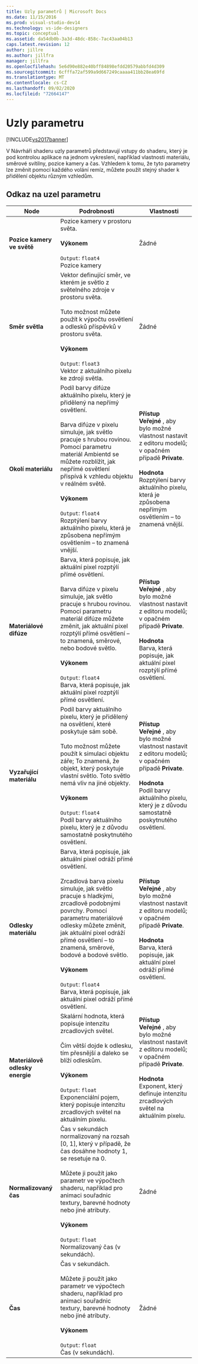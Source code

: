 ```yaml
---
title: Uzly parametrů | Microsoft Docs
ms.date: 11/15/2016
ms.prod: visual-studio-dev14
ms.technology: vs-ide-designers
ms.topic: conceptual
ms.assetid: da54db0b-3a3d-48dc-858c-7ac43aa04b13
caps.latest.revision: 12
author: jillre
ms.author: jillfra
manager: jillfra
ms.openlocfilehash: 5e6d90e882e40bff84898efdd20579abbfd4d309
ms.sourcegitcommit: 6cfffa72af599a9d667249caaaa411bb28ea69fd
ms.translationtype: MT
ms.contentlocale: cs-CZ
ms.lasthandoff: 09/02/2020
ms.locfileid: "72664147"
---
```

# <a name="parameter-nodes"></a>Uzly parametru
[!INCLUDE[vs2017banner](../includes/vs2017banner.md)]

V Návrháři shaderu uzly parametrů představují vstupy do shaderu, který je pod kontrolou aplikace na jednom vykreslení, například vlastnosti materiálu, směrové svítilny, pozice kamery a čas. Vzhledem k tomu, že tyto parametry lze změnit pomocí každého volání remíz, můžete použít stejný shader k přidělení objektu různým vzhledům.

## <a name="parameter-node-reference"></a>Odkaz na uzel parametru

|Node|Podrobnosti|Vlastnosti|
|----------|-------------|----------------|
|**Pozice kamery ve světě**|Pozice kamery v prostoru světa.<br /><br /> **Výkonem**<br /><br /> `Output`: `float4`<br /> Pozice kamery|Žádné|
|**Směr světla**|Vektor definující směr, ve kterém je světlo z světelného zdroje v prostoru světa.<br /><br /> Tuto možnost můžete použít k výpočtu osvětlení a odlesků příspěvků v prostoru světa.<br /><br /> **Výkonem**<br /><br /> `Output`: `float3`<br /> Vektor z aktuálního pixelu ke zdroji světla.|Žádné|
|**Okolí materiálu**|Podíl barvy difúze aktuálního pixelu, který je přidělený na nepřímý osvětlení.<br /><br /> Barva difúze v pixelu simuluje, jak světlo pracuje s hrubou rovinou. Pomocí parametru materiál Ambientd se můžete rozblížit, jak nepřímé osvětlení přispívá k vzhledu objektu v reálném světě.<br /><br /> **Výkonem**<br /><br /> `Output`: `float4`<br /> Rozptýlení barvy aktuálního pixelu, která je způsobena nepřímým osvětlením – to znamená vnější.|**Přístup**<br /> **Veřejné** , aby bylo možné vlastnost nastavit z editoru modelů; v opačném případě **Private**.<br /><br /> **Hodnota**<br /> Rozptýlení barvy aktuálního pixelu, která je způsobena nepřímým osvětlením – to znamená vnější.|
|**Materiálové difúze**|Barva, která popisuje, jak aktuální pixel rozptýlí přímé osvětlení.<br /><br /> Barva difúze v pixelu simuluje, jak světlo pracuje s hrubou rovinou. Pomocí parametru materiál difúze můžete změnit, jak aktuální pixel rozptýlí přímé osvětlení – to znamená, směrové, nebo bodové světlo.<br /><br /> **Výkonem**<br /><br /> `Output`: `float4`<br /> Barva, která popisuje, jak aktuální pixel rozptýlí přímé osvětlení.|**Přístup**<br /> **Veřejné** , aby bylo možné vlastnost nastavit z editoru modelů; v opačném případě **Private**.<br /><br /> **Hodnota**<br /> Barva, která popisuje, jak aktuální pixel rozptýlí přímé osvětlení.|
|**Vyzařující materiálu**|Podíl barvy aktuálního pixelu, který je přidělený na osvětlení, které poskytuje sám sobě.<br /><br /> Tuto možnost můžete použít k simulaci objektu záře; To znamená, že objekt, který poskytuje vlastní světlo. Toto světlo nemá vliv na jiné objekty.<br /><br /> **Výkonem**<br /><br /> `Output`: `float4`<br /> Podíl barvy aktuálního pixelu, který je z důvodu samostatně poskytnutého osvětlení.|**Přístup**<br /> **Veřejné** , aby bylo možné vlastnost nastavit z editoru modelů; v opačném případě **Private**.<br /><br /> **Hodnota**<br /> Podíl barvy aktuálního pixelu, který je z důvodu samostatně poskytnutého osvětlení.|
|**Odlesky materiálu**|Barva, která popisuje, jak aktuální pixel odráží přímé osvětlení.<br /><br /> Zrcadlová barva pixelu simuluje, jak světlo pracuje s hladkými, zrcadlově podobnými povrchy. Pomocí parametru materiálové odlesky můžete změnit, jak aktuální pixel odráží přímé osvětlení – to znamená, směrové, bodové a bodové světlo.<br /><br /> **Výkonem**<br /><br /> `Output`: `float4`<br /> Barva, která popisuje, jak aktuální pixel odráží přímé osvětlení.|**Přístup**<br /> **Veřejné** , aby bylo možné vlastnost nastavit z editoru modelů; v opačném případě **Private**.<br /><br /> **Hodnota**<br /> Barva, která popisuje, jak aktuální pixel odráží přímé osvětlení.|
|**Materiálově odlesky energie**|Skalární hodnota, která popisuje intenzitu zrcadlových světel.<br /><br /> Čím větší dojde k odlesku, tím přesnější a daleko se blíží odleskům.<br /><br /> **Výkonem**<br /><br /> `Output`: `float`<br /> Exponenciální pojem, který popisuje intenzitu zrcadlových světel na aktuálním pixelu.|**Přístup**<br /> **Veřejné** , aby bylo možné vlastnost nastavit z editoru modelů; v opačném případě **Private**.<br /><br /> **Hodnota**<br /> Exponent, který definuje intenzitu zrcadlových světel na aktuálním pixelu.|
|**Normalizovaný čas**|Čas v sekundách normalizovaný na rozsah [0, 1], který v případě, že čas dosáhne hodnoty 1, se resetuje na 0.<br /><br /> Můžete ji použít jako parametr ve výpočtech shaderu, například pro animaci souřadnic textury, barevné hodnoty nebo jiné atributy.<br /><br /> **Výkonem**<br /><br /> `Output`: `float`<br /> Normalizovaný čas (v sekundách).|Žádné|
|**Čas**|Čas v sekundách.<br /><br /> Můžete ji použít jako parametr ve výpočtech shaderu, například pro animaci souřadnic textury, barevné hodnoty nebo jiné atributy.<br /><br /> **Výkonem**<br /><br /> `Output`: `float`<br /> Čas (v sekundách).|Žádné|
